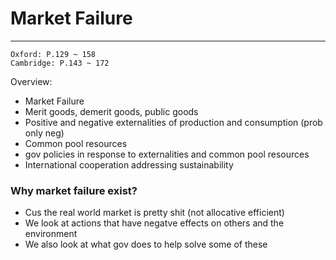 # Market Failure
---
```ad-res
Oxford: P.129 ~ 158
Cambridge: P.143 ~ 172
```
Overview:
- Market Failure
- Merit goods, demerit goods, public goods
- Positive and negative externalities of production and consumption (prob only neg)
- Common pool resources
- gov policies in response to externalities and common pool resources
- International cooperation addressing sustainability

### Why market failure exist?
- Cus the real world market is pretty shit (not allocative efficient)
- We look at actions that have negatve effects on others and the environment
- We also look at what gov does to help solve some of these